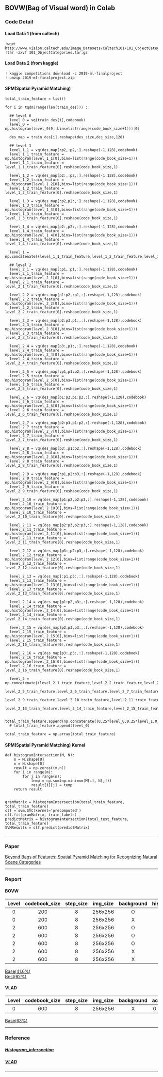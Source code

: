 ## BOVW(Bag of Visual word) in Colab

### Code Detail

#### Load Data 1 (from caltech)

```
!wget http://www.vision.caltech.edu/Image_Datasets/Caltech101/101_ObjectCategories.tar.gz
!tar -zxvf 101_ObjectCategories.tar.gz

```

#### Load Data 2 (from kaggle)

```
! kaggle competitions download -c 2019-ml-finalproject
! unzip 2019-ml-finalproject.zip
```

#### SPM(Spatial Pyramid Matching)

```
total_train_feature = list()

for i in tqdm(range(len(train_des))) :

  ## level 0
  level_0 = vq(train_des[i],codebook)
  level_0 = np.histogram(level_0[0],bins=list(range(code_book_size+1)))[0]

  des_map = train_des[i].reshape(des_size,des_size,128)

  ## level 1
  level_1_1 = vq(des_map[:p2,:p2,:].reshape(-1,128),codebook)
  level_1_1_train_feature = np.histogram(level_1_1[0],bins=list(range(code_book_size+1)))
  level_1_1_train_feature = level_1_1_train_feature[0].reshape(code_book_size,1)

  level_1_2 = vq(des_map[p2:,:p2,:].reshape(-1,128),codebook)
  level_1_2_train_feature = np.histogram(level_1_2[0],bins=list(range(code_book_size+1)))
  level_1_2_train_feature = level_1_2_train_feature[0].reshape(code_book_size,1)

  level_1_3 = vq(des_map[:p2,p2:,:].reshape(-1,128),codebook)
  level_1_3_train_feature = np.histogram(level_1_3[0],bins=list(range(code_book_size+1)))
  level_1_3_train_feature = level_1_3_train_feature[0].reshape(code_book_size,1)

  level_1_4 = vq(des_map[p2:,p2:,:].reshape(-1,128),codebook)
  level_1_4_train_feature = np.histogram(level_1_4[0],bins=list(range(code_book_size+1)))
  level_1_4_train_feature = level_1_4_train_feature[0].reshape(code_book_size,1)

  level_1 = np.concatenate((level_1_1_train_feature,level_1_2_train_feature,level_1_3_train_feature,level_1_4_train_feature),axis=1).flatten()

  ## level 2
  level_2_1 = vq(des_map[:p1,:p1,:].reshape(-1,128),codebook)
  level_2_1_train_feature = np.histogram(level_2_1[0],bins=list(range(code_book_size+1)))
  level_2_1_train_feature = level_2_1_train_feature[0].reshape(code_book_size,1)

  level_2_2 = vq(des_map[p1:p2,:p1,:].reshape(-1,128),codebook)
  level_2_2_train_feature = np.histogram(level_2_2[0],bins=list(range(code_book_size+1)))
  level_2_2_train_feature = level_2_2_train_feature[0].reshape(code_book_size,1)

  level_2_3 = vq(des_map[p2:p3,p1:,:].reshape(-1,128),codebook)
  level_2_3_train_feature = np.histogram(level_2_3[0],bins=list(range(code_book_size+1)))
  level_2_3_train_feature = level_2_3_train_feature[0].reshape(code_book_size,1)

  level_2_4 = vq(des_map[p3:,p1:,:].reshape(-1,128),codebook)
  level_2_4_train_feature = np.histogram(level_2_4[0],bins=list(range(code_book_size+1)))
  level_2_4_train_feature = level_2_4_train_feature[0].reshape(code_book_size,1)

  level_2_5 = vq(des_map[:p1,p1:p2,:].reshape(-1,128),codebook)
  level_2_5_train_feature = np.histogram(level_2_5[0],bins=list(range(code_book_size+1)))
  level_2_5_train_feature = level_2_5_train_feature[0].reshape(code_book_size,1)

  level_2_6 = vq(des_map[p1:p2,p1:p2,:].reshape(-1,128),codebook)
  level_2_6_train_feature = np.histogram(level_2_6[0],bins=list(range(code_book_size+1)))
  level_2_6_train_feature = level_2_6_train_feature[0].reshape(code_book_size,1)

  level_2_7 = vq(des_map[p2:p3,p1:p2,:].reshape(-1,128),codebook)
  level_2_7_train_feature = np.histogram(level_2_7[0],bins=list(range(code_book_size+1)))
  level_2_7_train_feature = level_2_7_train_feature[0].reshape(code_book_size,1)

  level_2_8 = vq(des_map[p3:,p1:p2,:].reshape(-1,128),codebook)
  level_2_8_train_feature = np.histogram(level_2_8[0],bins=list(range(code_book_size+1)))
  level_2_8_train_feature = level_2_8_train_feature[0].reshape(code_book_size,1)

  level_2_9 = vq(des_map[:p1,p2:p3,:].reshape(-1,128),codebook)
  level_2_9_train_feature = np.histogram(level_2_9[0],bins=list(range(code_book_size+1)))
  level_2_9_train_feature = level_2_9_train_feature[0].reshape(code_book_size,1)

  level_2_10 = vq(des_map[p1:p2,p2:p3,:].reshape(-1,128),codebook)
  level_2_10_train_feature = np.histogram(level_2_10[0],bins=list(range(code_book_size+1)))
  level_2_10_train_feature = level_2_10_train_feature[0].reshape(code_book_size,1)

  level_2_11 = vq(des_map[p2:p3,p2:p3,:].reshape(-1,128),codebook)
  level_2_11_train_feature = np.histogram(level_2_11[0],bins=list(range(code_book_size+1)))
  level_2_11_train_feature = level_2_11_train_feature[0].reshape(code_book_size,1)

  level_2_12 = vq(des_map[p3:,p2:p3,:].reshape(-1,128),codebook)
  level_2_12_train_feature = np.histogram(level_2_12[0],bins=list(range(code_book_size+1)))
  level_2_12_train_feature = level_2_12_train_feature[0].reshape(code_book_size,1)

  level_2_13 = vq(des_map[:p1,p3:,:].reshape(-1,128),codebook)
  level_2_13_train_feature = np.histogram(level_2_13[0],bins=list(range(code_book_size+1)))
  level_2_13_train_feature = level_2_13_train_feature[0].reshape(code_book_size,1)

  level_2_14 = vq(des_map[p1:p2,p3:,:].reshape(-1,128),codebook)
  level_2_14_train_feature = np.histogram(level_2_14[0],bins=list(range(code_book_size+1)))
  level_2_14_train_feature = level_2_14_train_feature[0].reshape(code_book_size,1)

  level_2_15 = vq(des_map[p2:p3,p3:,:].reshape(-1,128),codebook)
  level_2_15_train_feature = np.histogram(level_2_15[0],bins=list(range(code_book_size+1)))
  level_2_15_train_feature = level_2_15_train_feature[0].reshape(code_book_size,1)

  level_2_16 = vq(des_map[p3:,p3:,:].reshape(-1,128),codebook)
  level_2_16_train_feature = np.histogram(level_2_16[0],bins=list(range(code_book_size+1)))
  level_2_16_train_feature = level_2_16_train_feature[0].reshape(code_book_size,1)

  level_2 = np.concatenate((level_2_1_train_feature,level_2_2_train_feature,level_2_3_train_feature,level_2_4_train_feature,
                            level_2_5_train_feature,level_2_6_train_feature,level_2_7_train_feature,level_2_8_train_feature,
                            level_2_9_train_feature,level_2_10_train_feature,level_2_11_train_feature,level_2_12_train_feature,
                            level_2_13_train_feature,level_2_14_train_feature,level_2_15_train_feature,level_2_16_train_feature),axis=1).flatten()

  total_train_feature.append(np.concatenate((0.25*level_0,0.25*level_1,0.5*level_2)))
  # total_train_feature.append(level_0)

total_train_feature = np.array(total_train_feature)
```


#### SPM(Spatial Pyramid Matching) Kernel
```
def histogramIntersection(M, N):
    m = M.shape[0]
    n = N.shape[0]
    result = np.zeros((m,n))
    for i in range(m):
        for j in range(n):
            temp = np.sum(np.minimum(M[i], N[j]))
            result[i][j] = temp
    return result
    

gramMatrix = histogramIntersection(total_train_feature, total_train_feature)
clf = svm.SVC(kernel='precomputed')
clf.fit(gramMatrix, train_labels)
predictMatrix = histogramIntersection(total_test_feature, total_train_feature)
SVMResults = clf.predict(predictMatrix)

```


#### 

-------------------------------------
### Paper 

[Beyond Bags of Features: Spatial Pyramid Matching
for Recognizing Natural Scene Categories](https://inc.ucsd.edu/~marni/Igert/Lazebnik_06.pdf)


-------------------------------------
### Report

#### BOVW

| Level | codebook_size | step_size | img_size | background | histogram_intersection | scaler |accuracy |
|:--------: |:--------:|:--------:|:--------:|:--------:|:--------:|:--------:|:--------:|
| 0 | 200 | 8 | 256x256 | O | - | O | 0.41607 |
| 0 | 200 | 8 | 256x256 | X | - | O | 0.43735 |
| 2 | 600 | 8 | 256x256 | O | X | O | 0.50236 |
| 2 | 600 | 8 | 256x256 | O | O | X | 0.57505 |
| 2 | 600 | 8 | 256x256 | O | O | O | 0.58510 |
| 2 | 600 | 8 | 256x256 | X | O | X | 0.60933 |
| 2 | 600 | 8 | 256x256 | X | O | O | 0.62056 |

[Base(41.6%)](https://github.com/socome/BOVW_2019/blob/master/BOVW_Caltech101_base.ipynb)</br>
[Best(62%)](https://github.com/socome/BOVW_2019/blob/master/BOVW_Caltech101_62.ipynb)

#### VLAD

| Level | codebook_size | step_size | img_size | background | accuracy |
|:--------: |:--------:|:--------:|:--------:|:--------:|:--------:|
| 0 | 600 | 8 | 256x256 | X | 0.63593 |

[Base(63%)](https://github.com/socome/BOVW_2019/blob/master/VLAD_Caltech101_63.ipynb)

-------------------------------------
### Reference

##### [Histogram_intersection](https://github.com/wihoho/Image-Recognition/blob/5dc8834dd204e36172815345f0abe5640a4a37ef/recognition/classification.py#L10)</br>
##### [VLAD](https://github.com/jorjasso/VLAD)
-------------------------------------
